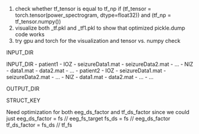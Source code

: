 1. check whether tf_tensor is equal to tf_np if (tf_tensor = torch.tensor(power_spectrogram, dtype=float32)) and (tf_np = tf_tensor.numpy())
2. visualize both _tf.pkl and _tf1.pkl to show that optimized pickle.dump code works
3. try gpu and torch for the visualization and tensor vs. numpy check


INPUT_DIR

INPUT_DIR
    - patient1
        - IOZ
            - seizureData1.mat
            - seizureData2.mat
            - ...
        - NIZ
            - data1.mat
            - data2.mat
            - ...
    - patient2
        - IOZ
            - seizureData1.mat
            - seizureData2.mat
            - ...
        - NIZ
            - data1.mat
            - data2.mat
            - ...
    - ...

OUTPUT_DIR

STRUCT_KEY


Need optimization for both eeg_ds_factor and tf_ds_factor since we could just 
eeg_ds_factor = fs // eeg_fs_target
fs_ds = fs // eeg_ds_factor
tf_ds_factor = fs_ds // tf_fs